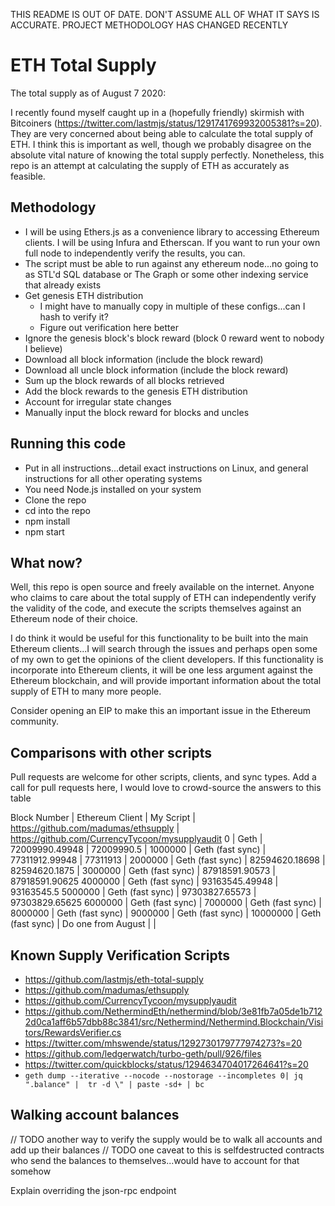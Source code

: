 THIS README IS OUT OF DATE. DON'T ASSUME ALL OF WHAT IT SAYS IS ACCURATE. PROJECT METHODOLOGY HAS CHANGED RECENTLY

# ETH Total Supply

The total supply as of August 7 2020: 

I recently found myself caught up in a (hopefully friendly) skirmish with Bitcoiners (https://twitter.com/lastmjs/status/1291741769932005381?s=20). They are very concerned about being able to calculate the total supply of ETH. I think this is important as well, though we probably disagree on the absolute vital nature of knowing the total supply perfectly. Nonetheless, this repo is an attempt at calculating the supply of ETH as accurately as feasible.

## Methodology

* I will be using Ethers.js as a convenience library to accessing Ethereum clients. I will be using Infura and Etherscan. If you want to run your own full node to independently verify the results, you can.
* The script must be able to run against any ethereum node...no going to as STL'd SQL database or The Graph or some other indexing service that already exists
* Get genesis ETH distribution
  * I might have to manually copy in multiple of these configs...can I hash to verify it?
  * Figure out verification here better
* Ignore the genesis block's block reward (block 0 reward went to nobody I believe)
* Download all block information (include the block reward)
* Download all uncle block information (include the block reward)
* Sum up the block rewards of all blocks retrieved
* Add the block rewards to the genesis ETH distribution
* Account for irregular state changes
* Manually input the block reward for blocks and uncles

## Running this code

* Put in all instructions...detail exact instructions on Linux, and general instructions for all other operating systems
* You need Node.js installed on your system
* Clone the repo
* cd into the repo
* npm install
* npm start

## What now?

Well, this repo is open source and freely available on the internet. Anyone who claims to care about the total supply of ETH can independently verify the validity of the code, and execute the scripts themselves against an Ethereum node of their choice.

I do think it would be useful for this functionality to be built into the main Ethereum clients...I will search through the issues and perhaps open some of my own to get the opinions of the client developers. If this functionality is incorporate into Ethereum clients, it will be one less argument against the Ethereum blockchain, and will provide important information about the total supply of ETH to many more people.

Consider opening an EIP to make this an important issue in the Ethereum community.

## Comparisons with other scripts

Pull requests are welcome for other scripts, clients, and sync types.
Add a call for pull requests here, I would love to crowd-source the answers to this table

Block Number | Ethereum Client | My Script | https://github.com/madumas/ethsupply | https://github.com/CurrencyTycoon/mysupplyaudit
0 | Geth | 72009990.49948 | 72009990.5 |
1000000 | Geth (fast sync) | 77311912.99948 | 77311913 |
2000000 | Geth (fast sync) | 82594620.18698 | 82594620.1875 |
3000000 | Geth (fast sync) | 87918591.90573 | 87918591.90625
4000000 | Geth (fast sync) | 93163545.49948 | 93163545.5
5000000 | Geth (fast sync) | 97303827.65573 | 97303829.65625
6000000 | Geth (fast sync) |
7000000 | Geth (fast sync) |
8000000 | Geth (fast sync) |
9000000 | Geth (fast sync) |
10000000 | Geth (fast sync) |
Do one from August | |

## Known Supply Verification Scripts

* https://github.com/lastmjs/eth-total-supply
* https://github.com/madumas/ethsupply
* https://github.com/CurrencyTycoon/mysupplyaudit
* https://github.com/NethermindEth/nethermind/blob/3e81fb7a05de1b7122d0ca1aff6b57dbb88c3841/src/Nethermind/Nethermind.Blockchain/Visitors/RewardsVerifier.cs
* https://twitter.com/mhswende/status/1292730179777974273?s=20
* https://github.com/ledgerwatch/turbo-geth/pull/926/files
* https://twitter.com/quickblocks/status/1294634704017264641?s=20
* `geth dump --iterative --nocode --nostorage --incompletes 0| jq ".balance" |  tr -d \" | paste -sd+ | bc`

## Walking account balances

// TODO another way to verify the supply would be to walk all accounts and add up their balances
// TODO one caveat to this is selfdestructed contracts who send the balances to themselves...would have to account for that somehow

Explain overriding the json-rpc endpoint